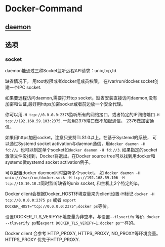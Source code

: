 # Docker-Command

## [daemon](https://docs.docker.com/v1.11/engine/reference/commandline/daemon/#daemon-configuration-file)

## 选项

### socket

daemon能通过三种Socket监听远程API请求：unix,tcp,fd.

缺省情况下， 用root权限或者docker组成员权限， 在/var/run/docker.socket创建一个IPC socket.

如果要远程访问daemon,需要打开tcp socket，缺省安装直接访问daemon,没有加密和认证,最好用https加密socket或者前边放一个安全代理。

你可以用`-H tcp://0.0.0.0:2375`监听所有的网络接口，或者特定的IP网络端口`-H tcp://192.168.59.103:2375`. 一般用2375端口做不加密通信， 2376做加密通信。

如果用https加密socket，注意只支持TLS1.0以上。在基于Systemd的系统， 可以通过Systemd socket activation与daemon通信，用`docker daemon -H fd://`。也可以制定单个socket如`docker daemon -H fd://3`. 如果指定的socket激活文件没找到，Docker将退出。在Docker source tree可以找到用docker和systemd做systemd socket activation例子。

可以配置docker daemon同时监听多个socket， 如
`docker daemon -H unix:///var/run/docker.sock -H tcp://192.168.59.106 -H tcp://10.10.10.2`同时监听缺省的unix socket, 和主机上2个特定的ip。

Docker client会根据Docker_HOST环境变量来为client设置-H标记
`docker -H tcp://0.0.0.0:2375 ps` 或者 `export DOCKER_HOST="tcp://0.0.0.0:2375";docker ps`等价。

设置DOCKER_TLS_VERIFY环境变量为非空串，与设置`--tlsverify` 等价.
`docker --tlsverify ps`和`export DOCKER_TLS_VERIFY=1;docker ps`一样的。

Docker client 会参考 HTTP_PROXY, HTTPS_PROXY, NO_PROXY等环境变量。 HTTPS_PROXY 优先于HTTP_PROXY.


